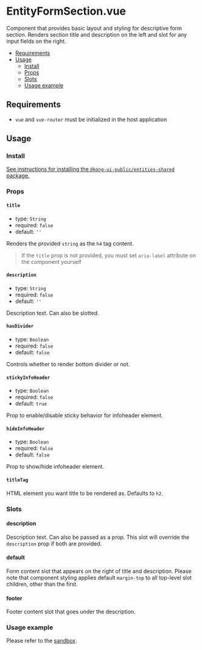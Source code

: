 # EntityFormSection.vue

Component that provides basic layout and styling for descriptive form section. Renders section title and description on the left and slot for any input fields on the right.

- [Requirements](#requirements)
- [Usage](#usage)
  - [Install](#install)
  - [Props](#props)
  - [Slots](#slots)
  - [Usage example](#usage-example)

## Requirements

- `vue` and `vue-router` must be initialized in the host application

## Usage

### Install

[See instructions for installing the `@kong-ui-public/entities-shared` package.](../README.md#install)

### Props

#### `title`

- type: `String`
- required: `false`
- default: `''`

Renders the provided `string` as the `h4` tag content.

> If the `title` prop is not provided, you must set `aria-label` attribute on the component yourself

#### `description`

- type: `String`
- required: `false`
- default: `''`

Description text. Can also be slotted.

#### `hasDivider`

- type: `Boolean`
- required: `false`
- default: `false`

Controls whether to render bottom divider or not.

#### `stickyInfoHeader`

- type: `Boolean`
- required: `false`
- default: `true`

Prop to enable/disable sticky behavior for infoheader element.

#### `hideInfoHeader`

- type: `Boolean`
- required: `false`
- default: `false`

Prop to show/hide infoheader element.

#### `titleTag`

HTML element you want title to be rendered as. Defaults to `h2`.

### Slots

#### description

Description text. Can also be passed as a prop. This slot will override the `description` prop if both are provided.

#### default

Form content slot that appears on the right of title and description. Please note that component styling applies default `margin-top` to all top-level slot children, other than the first.

#### footer

Footer content slot that goes under the description.

### Usage example

Please refer to the [sandbox](../sandbox/pages/EntityFormSectionPage.vue).
